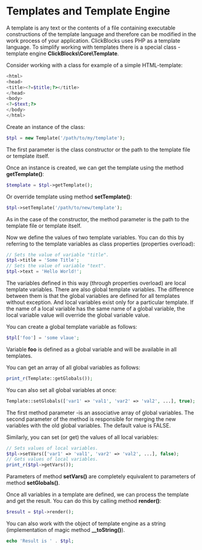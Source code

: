 # Templates and Template Engine #

A template is any text or the contents of a file containing executable constructions of the template language and therefore can be modified in the work process of your application. ClickBlocks uses PHP as a template language. To simplify working with templates there is a special class - template engine **ClickBlocks\Core\Template**.

Consider working with a class for example of a simple HTML-template:
```php
<html>
<head>
<title><?=$title;?></title>
</head>
<body>
<?=$text;?>
</body>
</html>
```

Create an instance of the class:
```php
$tpl = new Template('/path/to/my/template');
```

The first parameter is the class constructor or the path to the template file or template itself.

Once an instance is created, we can get the template using the method **getTemplate()**:
```php
$template = $tpl->getTemplate();
```

Or override template using method **setTemplate()**:
```php
$tpl->setTemplate('/path/to/new/template');
```

As in the case of the constructor, the method parameter is the path to the template file or template itself.

Now we define the values ​​of two template variables. You can do this by referring to the template variables as class properties (properties overload):
```php
// Sets the value of variable "title".
$tpl->title = 'Some Title';
// Sets the value of variable "text".
$tpl->text = 'Hello World!';
```

The variables defined in this way (through properties overload) are local template variables. There are also global template variables. The difference between them is that the global variables are defined for all templates without exception. And local variables exist only for a particular template. If the name of a local variable has the same name of a global variable, the local variable value will override the global variable value.

You can create a global template variable as follows:
```php
$tpl['foo'] = 'some vlaue';
```

Variable **foo** is defined as a global variable and will be available in all templates.

You can get an array of all global variables as follows:
```php
print_r(Template::getGlobals());
```

You can also set all global variables at once:
```php
Template::setGlobals(['var1' => 'val1', 'var2' => 'val2', ...], true);
```

The first method parameter -is an associative array of global variables. The second parameter of the method is responsible for merging the new variables with the old global variables. The default value is FALSE.

Similarly, you can set (or get) the values ​​of all local variables:
```php
// Sets values of local variables.
$tpl->setVars(['var1' => 'val1', 'var2' => 'val2', ...], false);
// Gets values of local variables.
print_r($tpl->getVars());
```

Parameters of method **setVars()** are completely equivalent to parameters of method **setGlobals()**.

Once all variables in a template are defined, we can process the template and get the result. You can do this by calling method **render()**:
```php
$result = $tpl->render();
```

You can also work with the object of template engine as a string (implementation of magic method **__toString()**).
```php
echo 'Result is ' . $tpl;
```